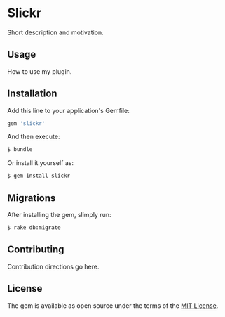 # Slickr
Short description and motivation.

## Usage
How to use my plugin.

## Installation
Add this line to your application's Gemfile:

```ruby
gem 'slickr'
```

And then execute:
```bash
$ bundle
```

Or install it yourself as:
```bash
$ gem install slickr
```

## Migrations

After installing the gem, slimply run:

```bash
$ rake db:migrate
```

## Contributing
Contribution directions go here.

## License
The gem is available as open source under the terms of the [MIT License](http://opensource.org/licenses/MIT).
